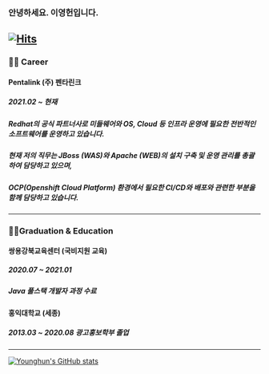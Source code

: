 ### 안녕하세요. 이영헌입니다.
[![Hits](https://hits.seeyoufarm.com/api/count/incr/badge.svg?url=https%3A%2F%2Fgithub.com%2Fdldudgjs31&count_bg=%2379C83D&title_bg=%23555555&icon=&icon_color=%23E7E7E7&title=hits&edge_flat=false)](https://hits.seeyoufarm.com)
---
### 👩‍💻 Career
#### Pentalink (주) 펜타린크
##### 2021.02 ~ 현재
##### Redhat의 공식 파트너사로 미들웨어와 OS, Cloud 등 인프라 운영에 필요한 전반적인 소프트웨어를 운영하고 있습니다.
##### 현재 저의 직무는 JBoss (WAS)와 Apache (WEB)의 설치 구축 및 운영 관리를 총괄하여 담당하고 있으며, 
##### OCP(Openshift Cloud Platform) 환경에서 필요한 CI/CD와 배포와 관련한 부분을 함께 담당하고 있습니다.

---
### 👨‍🎓Graduation & Education

#### 쌍용강북교육센터 (국비지원 교육)
##### 2020.07 ~ 2021.01
##### Java 풀스택 개발자 과정 수료  


#### 홍익대학교 (세종)
##### 2013.03 ~ 2020.08 광고홍보학부 졸업
##### 
---
[![Younghun's GitHub stats](https://github-readme-stats.vercel.app/api?username=dldudgjs31)](https://github.com/anuraghazra/github-readme-stats)

<!--
**dldudgjs31/dldudgjs31** is a ✨ _special_ ✨ repository because its `README.md` (this file) appears on your GitHub profile.

Here are some ideas to get you started:

- 🔭 I’m currently working on ...
- 🌱 I’m currently learning ...
- 👯 I’m looking to collaborate on ...
- 🤔 I’m looking for help with ...
- 💬 Ask me about ...
- 📫 How to reach me: ...
- 😄 Pronouns: ...
- ⚡ Fun fact: ...
-->
